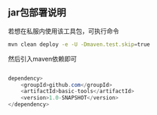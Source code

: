## jar包部署说明
若想在私服内使用该工具包，可执行命令
```bash
mvn clean deploy -e -U -Dmaven.test.skip=true
```

然后引入maven依赖即可

```java

dependency>
    <groupId>github.com</groupId>
    <artifactId>basic-tools</artifactId>
    <version>1.0-SNAPSHOT</version>
</dependency>
```